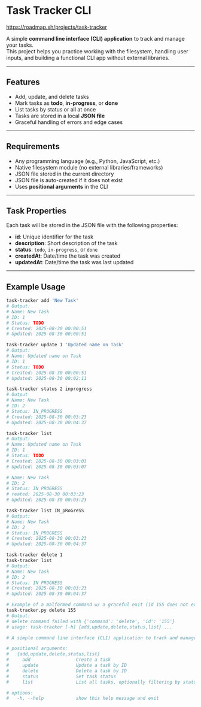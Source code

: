 # Task Tracker CLI

https://roadmap.sh/projects/task-tracker

A simple **command line interface (CLI) application** to track and manage your tasks.  
This project helps you practice working with the filesystem, handling user inputs, and building a functional CLI app without external libraries.

---
## Features
- Add, update, and delete tasks
- Mark tasks as **todo**, **in-progress**, or **done**
- List tasks by status or all at once
- Tasks are stored in a local **JSON file**
- Graceful handling of errors and edge cases
---

## Requirements

- Any programming language (e.g., Python, JavaScript, etc.)
- Native filesystem module (no external libraries/frameworks)
- JSON file stored in the current directory
- JSON file is auto-created if it does not exist
- Uses **positional arguments** in the CLI

---

## Task Properties

Each task will be stored in the JSON file with the following properties:

- **id**: Unique identifier for the task  
- **description**: Short description of the task  
- **status**: `todo`, `in-progress`, or `done`  
- **createdAt**: Date/time the task was created  
- **updatedAt**: Date/time the task was last updated  

---

## Example Usage

```bash
task-tracker add 'New Task'
# Output: 
# Name: New Task
# ID: 1
# Status: TODO
# Created: 2025-08-30 00:00:51
# Updated: 2025-08-30 00:00:51

task-tracker update 1 'Updated name on Task'
# Output: 
# Name: Updated name on Task
# ID: 1
# Status: TODO
# Created: 2025-08-30 00:00:51
# Updated: 2025-08-30 00:02:11

task-tracker status 2 inprogress
# Output
# Name: New Task
# ID: 2
# Status: IN_PROGRESS
# Created: 2025-08-30 00:03:23
# Updated: 2025-08-30 00:04:37

task-tracker list
# Output:
# Name: Updated name on Task
# ID: 1
# Status: TODO
# Created: 2025-08-30 00:03:03
# Updated: 2025-08-30 00:03:07

# Name: New Task
# ID: 2
# Status: IN_PROGRESS
# reated: 2025-08-30 00:03:23
# Updated: 2025-08-30 00:03:23

task-tracker list IN_pRoGreSS
# Output:
# Name: New Task
# ID: 2
# Status: IN_PROGRESS
# Created: 2025-08-30 00:03:23
# Updated: 2025-08-30 00:04:37

task-tracker delete 1
task-tracker list
# Output:
# Name: New Task
# ID: 2
# Status: IN_PROGRESS
# Created: 2025-08-30 00:03:23
# Updated: 2025-08-30 00:04:37

# Example of a malformed command w/ a graceful exit (id 155 does not exist)
task-tracker.py delete 155
# Output: 
# delete command failed with {'command': 'delete', 'id': '155'}
# usage: task-tracker [-h] {add,update,delete,status,list} ...

# A simple command line interface (CLI) application to track and manage your tasks.

# positional arguments:
#   {add,update,delete,status,list}
#     add                 Create a task
#     update              Update a task by ID
#     delete              Delete a task by ID
#     status              Set task status
#     list                List all tasks, optionally filtering by status

# options:
#   -h, --help            show this help message and exit
```
